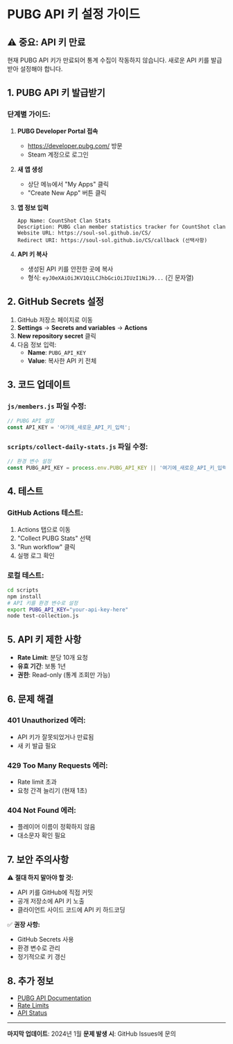 # PUBG API 키 설정 가이드

## ⚠️ 중요: API 키 만료

현재 PUBG API 키가 만료되어 통계 수집이 작동하지 않습니다. 새로운 API 키를 발급받아 설정해야 합니다.

## 1. PUBG API 키 발급받기

### 단계별 가이드:

1. **PUBG Developer Portal 접속**
   - https://developer.pubg.com/ 방문
   - Steam 계정으로 로그인

2. **새 앱 생성**
   - 상단 메뉴에서 "My Apps" 클릭
   - "Create New App" 버튼 클릭

3. **앱 정보 입력**
   ```
   App Name: CountShot Clan Stats
   Description: PUBG clan member statistics tracker for CountShot clan
   Website URL: https://soul-sol.github.io/CS/
   Redirect URI: https://soul-sol.github.io/CS/callback (선택사항)
   ```

4. **API 키 복사**
   - 생성된 API 키를 안전한 곳에 복사
   - 형식: `eyJ0eXAiOiJKV1QiLCJhbGciOiJIUzI1NiJ9...` (긴 문자열)

## 2. GitHub Secrets 설정

1. GitHub 저장소 페이지로 이동
2. **Settings** → **Secrets and variables** → **Actions**
3. **New repository secret** 클릭
4. 다음 정보 입력:
   - **Name**: `PUBG_API_KEY`
   - **Value**: 복사한 API 키 전체

## 3. 코드 업데이트

### `js/members.js` 파일 수정:
```javascript
// PUBG API 설정
const API_KEY = '여기에_새로운_API_키_입력';
```

### `scripts/collect-daily-stats.js` 파일 수정:
```javascript
// 환경 변수 설정
const PUBG_API_KEY = process.env.PUBG_API_KEY || '여기에_새로운_API_키_입력';
```

## 4. 테스트

### GitHub Actions 테스트:
1. Actions 탭으로 이동
2. "Collect PUBG Stats" 선택
3. "Run workflow" 클릭
4. 실행 로그 확인

### 로컬 테스트:
```bash
cd scripts
npm install
# API 키를 환경 변수로 설정
export PUBG_API_KEY="your-api-key-here"
node test-collection.js
```

## 5. API 키 제한 사항

- **Rate Limit**: 분당 10개 요청
- **유효 기간**: 보통 1년
- **권한**: Read-only (통계 조회만 가능)

## 6. 문제 해결

### 401 Unauthorized 에러:
- API 키가 잘못되었거나 만료됨
- 새 키 발급 필요

### 429 Too Many Requests 에러:
- Rate limit 초과
- 요청 간격 늘리기 (현재 1초)

### 404 Not Found 에러:
- 플레이어 이름이 정확하지 않음
- 대소문자 확인 필요

## 7. 보안 주의사항

⚠️ **절대 하지 말아야 할 것:**
- API 키를 GitHub에 직접 커밋
- 공개 저장소에 API 키 노출
- 클라이언트 사이드 코드에 API 키 하드코딩

✅ **권장 사항:**
- GitHub Secrets 사용
- 환경 변수로 관리
- 정기적으로 키 갱신

## 8. 추가 정보

- [PUBG API Documentation](https://documentation.pubg.com/en/introduction.html)
- [Rate Limits](https://documentation.pubg.com/en/rate-limits.html)
- [API Status](https://pubgapi.statuspage.io/)

---

**마지막 업데이트**: 2024년 1월
**문제 발생 시**: GitHub Issues에 문의
